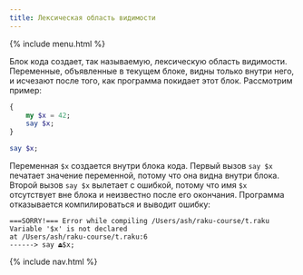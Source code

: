 ```yaml
---
title: Лексическая область видимости
---
```


{% include menu.html %}

Блок кода создает, так называемую, лексическую область видимости. Переменные,
объявленные в текущем блоке, видны только внутри него, и исчезают после того,
как программа покидает этот блок. Рассмотрим пример:

```raku
{
    my $x = 42;
    say $x;
}

say $x;
```

Переменная `$x` создается внутри блока кода. Первый вызов `say $x` печатает
значение переменной, потому что она видна внутри блока. Второй вызов `say $x`
вылетает с ошибкой, потому что имя `$x` отсутствует вне блока и неизвестно после
его окончания. Программа отказывается компилироваться и выводит ошибку:

```
===SORRY!=== Error while compiling /Users/ash/raku-course/t.raku
Variable '$x' is not declared
at /Users/ash/raku-course/t.raku:6
------> say ⏏$x;
```

{% include nav.html %}
